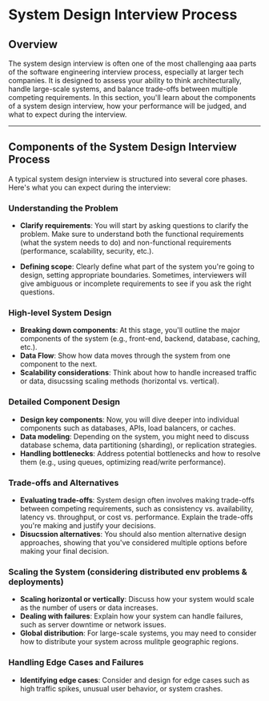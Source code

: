 # System Design Interview Process 
## Overview 
The system design interview is often one of the most challenging aaa parts of the software engineering interview process, especially at larger tech companies. It is designed to assess your ability to think architecturally, handle large-scale systems, and balance trade-offs between multiple competing requirements. In this section, you'll learn about the components of a system design interview, how your performance will be judged, and what to expect during the interview. 


---- 

## Components of the System Design Interview Process 
A typical system design interview is structured into several core phases. Here's what you can expect during the interview:

### Understanding the Problem
- **Clarify requirements**: You will start by asking questions to clarify the problem. Make sure to understand both the functional requirements (what the system needs to do) and non-functional requirements (performance, scalability, security, etc.).

- **Defining scope**: Clearly define what part of the system you're going to design, setting appropriate boundaries. Sometimes, interviewers will give ambiguous or incomplete requirements to see if you ask the right questions. 

### High-level System Design 
- **Breaking down components**: At this stage, you'll outline the major components of the system (e.g., front-end, backend, database, caching, etc.).
- **Data Flow**: Show how data moves through the system from one component to the next. 
- **Scalability considerations**: Think about how to handle increased traffic or data, disucssing scaling methods (horizontal vs. vertical).

### Detailed Component Design
- **Design key components**: Now, you will dive deeper into individual components such as databases, APIs, load balancers, or caches. 
- **Data modeling**: Depending on the system, you might need to discuss database schema, data partitioning (sharding), or replication strategies. 
- **Handling bottlenecks**: Address potential bottlenecks and how to resolve them (e.g., using queues, optimizing read/write performance).

### Trade-offs and Alternatives 
- **Evaluating trade-offs**: System design often involves making trade-offs between competing requirements, such as consistency vs. availability, latency vs. throughput, or cost vs. performance. Explain the trade-offs you're making and justify your decisions. 
- **Disucssion alternatives**: You should also mention alternative design approaches, showing that you've considered multiple options before making your final decision. 


### Scaling the System (considering distributed env problems & deployments)
- **Scaling horizontal or vertically**: Discuss how your system would scale as the number of users or data increases. 
- **Dealing with failures**: Explain how your system can handle failures, such as server downtime or network issues. 
- **Global distribution**: For large-scale systems, you may need to consider how to distribute your system across mulitple geographic regions. 

### Handling Edge Cases and Failures 
- **Identifying edge cases**: Consider and design for edge cases such as high traffic spikes, unusual user behavior, or system crashes. 
